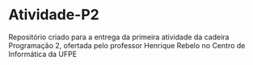 # Atividade-P2
Repositório criado para a entrega da primeira atividade da cadeira Programação 2, ofertada pelo professor Henrique Rebelo no Centro de Informática da UFPE
